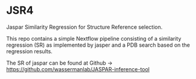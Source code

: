 # JSR4
Jaspar Similarity Regression for Structure Reference selection.

This repo contains a simple Nextflow pipeline consisting of a similarity regression (SR) as implemented by jasper
and a PDB search based on the regression results.

The SR of jaspar can be found at  Github  ->  https://github.com/wassermanlab/JASPAR-inference-tool
